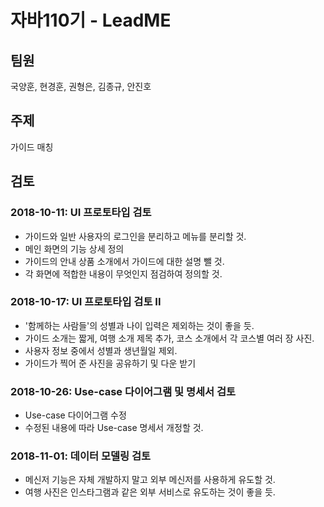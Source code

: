 # 자바110기 - LeadME

## 팀원
국양훈, 현경훈, 권형은, 김종규, 안진호

## 주제
가이드 매칭

## 검토

### 2018-10-11: UI 프로토타입 검토

- 가이드와 일반 사용자의 로그인을 분리하고 메뉴를 분리할 것.
- 메인 화면의 기능 상세 정의
- 가이드의 안내 상품 소개에서 가이드에 대한 설명 뺄 것.
- 각 화면에 적합한 내용이 무엇인지 점검하여 정의할 것. 

### 2018-10-17: UI 프로토타입 검토 II

- '함께하는 사람들'의 성별과 나이 입력은 제외하는 것이 좋을 듯.
- 가이드 소개는 짧게, 여행 소개 제목 추가, 코스 소개에서 각 코스별 여러 장 사진.
- 사용자 정보 중에서 성별과 생년월일 제외.
- 가이드가 찍어 준 사진을 공유하기 및 다운 받기

### 2018-10-26: Use-case 다이어그램 및 명세서 검토

- Use-case 다이어그램 수정
- 수정된 내용에 따라 Use-case 명세서 개정할 것.

### 2018-11-01: 데이터 모델링 검토

- 메신저 기능은 자체 개발하지 말고 외부 메신저를 사용하게 유도할 것.
- 여행 사진은 인스타그램과 같은 외부 서비스로 유도하는 것이 좋을 듯.











